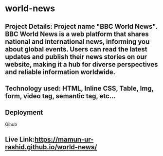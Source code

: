 ﻿# world-news
## Project Details: Project name "BBC World News". BBC World News is a web platform that shares national and international news, informing you about global events. Users can read the latest updates and publish their news stories on our website, making it a hub for diverse perspectives and reliable information worldwide.
## Technology used: HTML, Inline CSS, Table, Img, form, video tag, semantic tag, etc...
## Deployment
Gihub
## Live Link:https://mamun-ur-rashid.github.io/world-news/


